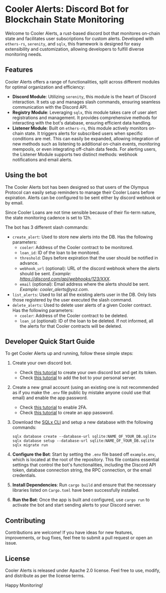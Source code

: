 # Cooler Alerts: Discord Bot for Blockchain State Monitoring

Welcome to Cooler Alerts, a rust-based discord bot that monitores on-chain state and facilitates user subscriptions for custom alerts. Developed with `ethers-rs`, `serenity`, and `sqlx`, this framework is designed for easy extensibility and customization, allowing developers to fulfill diverse monitoring needs.

## Features

Cooler Alerts offers a range of functionalities, split across different modules for optimal organization and efficiency:

- **Discord Module**: Utilizing `serenity`, this module is the heart of Discord interaction. It sets up and manages slash commands, ensuring seamless communication with the Discord API.
- **Registry Module**: Leveraging `sqlx`, this module takes care of user alert registrations and management. It provides comprehensive methods for interacting with the bot's database, ensuring efficient data handling.
- **Listener Module**: Built on `ethers-rs`, this module actively monitors on-chain state. It triggers alerts for subscribed users when specific conditions are met. This can easily be expanded, allowing integration of new methods such as listening to additional on-chain events, monitoring mempools, or even integrating off-chain data feeds. For alerting users, the Listener Module supports two distinct methods: webhook notifications and email alerts.

## Using the bot

The Cooler Alerts bot has been designed so that users of the Olympus Protocol can easily setup reminders to manage their Cooler Loans before expiration. Alerts can be configured to be sent either by discord webhook or by email.

Since Cooler Loans are not time sensible because of their fix-term nature, the state monitoring cadence is set to 12h. 

The bot has 3 different slash commands:
- `create_alert`: Used to store new alerts into the DB. Has the following parameters:
   - `cooler`: Address of the Cooler contract to be monitored.
   - `loan_id`: ID of the loan to be monitored.
   - `threshold`: Days before expiration that the user should be notified in advance.
   - `webhook_url` (optional): URL of the discord webhook where the alerts should be sent. _Example: https://discord.com/api/webhooks/123/XXX_.
   - `email` (optional): Email address where the alerts should be sent. _Example: cooler_alerts@yxz.com_.
- `list_alerts`: Used to list all the existing alerts user in the DB. Only lists those registered by the user executed the slash command.
- `delete_alerts`: Used to delete user alerts of a given Cooler contract. Has the following parameters:
   - `cooler`: Address of the Cooler contract to be deleted.
   - `loan_id` (optional): ID of the loan to be deleted. If not informed, all the alerts for that Cooler contracts will be deleted.

## Developer Quick Start Guide

To get Cooler Alerts up and running, follow these simple steps:

1. Create your own discord bot.
   - Check [this tutorial](https://discordjs.guide/preparations/setting-up-a-bot-application.html#creating-your-bot) to create your own discord bot and get its token.
   - Check [this tutorial](https://discordjs.guide/preparations/adding-your-bot-to-servers.html#bot-invite-links) to add the bot to your personal server.
2. Create a new gmail account (using an existing one is not recommended as if you make the `.env` file public by mistake anyone could use that email) and enable the app password.
   - Check [this tutorial](https://support.google.com/accounts/answer/185839?hl=en) to enable 2FA.
   - Check [this tutorial](https://support.google.com/mail/answer/185833?hl=en) to create an app password.
3. Download the [SQLx CLI](https://github.com/launchbadge/sqlx/tree/main/sqlx-cli) and setup a new database with the following commands:
   ```
   sqlx database create --database-url sqlite:NAME_OF_YOUR_DB.sqlite
   sqlx database setup --database-url sqlite:NAME_OF_YOUR_DB.sqlite
   sqlx migrate run
   ```
4. **Configure the Bot**: Start by setting the `.env` file based off `example.env`, which is located at the root of the repository. This file contains essential settings that control the bot's functionalities, including the Discord API token, database connection string, the RPC connection, or the email credentials.

5. **Install Dependencies**: Run `cargo build` and ensure that the necessary libraries listed on `Cargo.toml` have been successfully installed.

6. **Run the Bot**: Once the app is built and configured, use `cargo run` to activate the bot and start sending alerts to your Discord server.

## Contributing

Contributions are welcome! If you have ideas for new features, improvements, or bug fixes, feel free to submit a pull request or open an issue.

## License

Cooler Alerts is released under Apache 2.0 license. Feel free to use, modify, and distribute as per the license terms.

Happy Monitoring!
